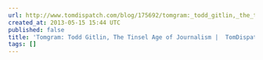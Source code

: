 ```yaml
---
url: http://www.tomdispatch.com/blog/175692/tomgram:_todd_gitlin,_the_tinsel_age_of_journalism/
created_at: 2013-05-15 15:44 UTC
published: false
title: 'Tomgram: Todd Gitlin, The Tinsel Age of Journalism |  TomDispatch'
tags: []
---
```



